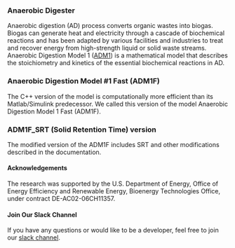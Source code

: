 ### Anaerobic Digester

Anaerobic digestion (AD) process converts organic wastes into biogas. Biogas can generate heat and electricity through a cascade of biochemical reactions and has been adapted by various facilities and industries to treat and recover energy from high-strength liquid or solid waste streams. Anaerobic Digestion Model 1 ([ADM1](https://iwaponline.com/wst/article-abstract/45/10/65/6034/The-IWA-Anaerobic-Digestion-Model-No-1-ADM1?redirectedFrom=fulltext)) is a mathematical model that describes the stoichiometry and kinetics of the essential biochemical reactions in AD. 

### Anaerobic Digestion Model #1 Fast (ADM1F)

The C++ version of the model is computationally more efficient than its Matlab/Simulink predecessor. We called this version of the model Anaerobic Digestion Model 1 Fast (ADM1F).

### ADM1F_SRT (Solid Retention Time) version

The modified version of the ADM1F includes SRT and other modifications described in the documentation.

#### Acknowledgements

The research was supported by the U.S. Department of Energy, Office of Energy Efficiency and Renewable Energy, Bioenergy Technologies Office, under contract DE-AC02-06CH11357.

#### Join Our Slack Channel

If you have any questions or would like to be a developer, feel free to join our [slack channel](http://fastadmmodeling.slack.com).

